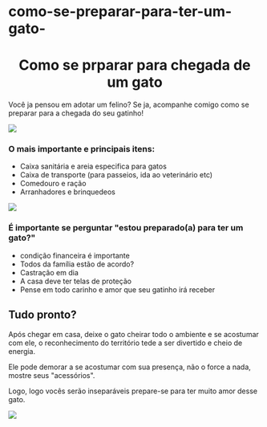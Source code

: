 # como-se-preparar-para-ter-um-gato-
<!DOCTYPE html>
<html lang="pt-br">
<head>
	<meta charset="utf-8">
	<meta name="viewport" content="width=device-width, initial-scale=1">
	<title>cuidados para chegada de um gato</title>
</head>
<body>
	<h1 align="center"> Como se prparar para chegada de um gato</h1>
<p>Você ja pensou em adotar um felino? Se ja, acompanhe comigo como se preparar para a chegada do seu gatinho!</p>
<img src="adoptme.png">
<h3 align="left"> O mais importante e principais itens:</h3>
       <ul>
<li>Caixa sanitária e areia especifica para gatos</li>
<li>Caixa de transporte (para passeios, ida ao veterinário etc)</li>
<li>Comedouro e ração</li>
<li>Arranhadores e brinquedeos</li>
</ul>
<img src="gatodeitado.png">
    <h3>É importante se perguntar "estou preparado(a) para ter um gato?"</h3>
	<ul>
<li>condição financeira é importante</li> 
<li>Todos da família estão de acordo?</li>
<li>Castração em dia</li>
<li>A casa deve ter telas de proteção</li>
<li>Pense em todo carinho e amor que seu gatinho irá receber</li>
</ul>
     <h2><b>Tudo pronto?</b></h2>
<p>Após chegar em casa, deixe o gato cheirar todo o ambiente e se acostumar com ele, o reconhecimento do território tede a ser divertido e cheio de energia.</p>
<p>Ele pode demorar a se acostumar com sua presença, não o force a nada, mostre seus "acessórios".</p>
<p>Logo, logo vocês serão inseparáveis prepare-se para ter muito amor desse gato.</p>
<img src="bookwood_ring.jpg">
</body>
</html>
